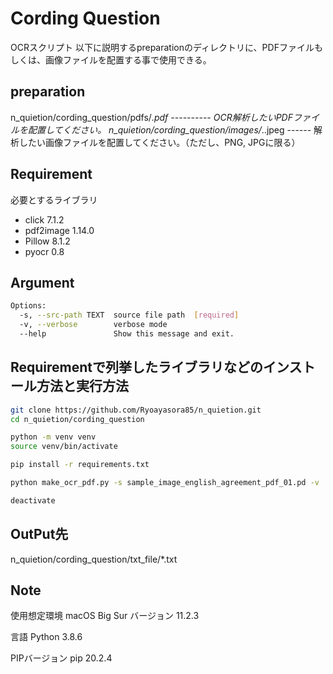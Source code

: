 # Cording Question

OCRスクリプト
以下に説明するpreparationのディレクトリに、PDFファイルもしくは、画像ファイルを配置する事で使用できる。

## preparation

n_quietion/cording_question/pdfs/*.pdf ---------- OCR解析したいPDFファイルを配置してください。
n_quietion/cording_question/images/*..jpeg ------ 解析したい画像ファイルを配置してください。（ただし、PNG, JPGに限る）

## Requirement
 
必要とするライブラリ
 
* click 7.1.2
* pdf2image 1.14.0
* Pillow 8.1.2
* pyocr 0.8

## Argument

```bash
Options:
  -s, --src-path TEXT  source file path  [required]
  -v, --verbose        verbose mode
  --help               Show this message and exit.
```

## Requirementで列挙したライブラリなどのインストール方法と実行方法
 
```bash
git clone https://github.com/Ryoayasora85/n_quietion.git
cd n_quietion/cording_question

python -m venv venv
source venv/bin/activate

pip install -r requirements.txt

python make_ocr_pdf.py -s sample_image_english_agreement_pdf_01.pd -v

deactivate
```

## OutPut先

n_quietion/cording_question/txt_file/*.txt
 
## Note
 
使用想定環境
macOS Big Sur バージョン 11.2.3

言語
Python 3.8.6

PIPバージョン
pip 20.2.4
 
